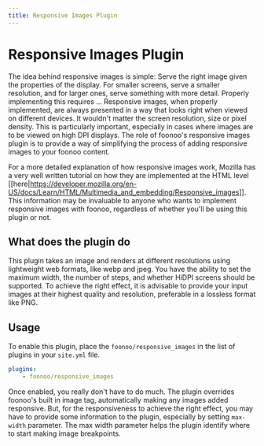 ```yaml
---
title: Responsive Images Plugin
---
```

# Responsive Images Plugin
The idea behind responsive images is simple: Serve the right image given the properties of the display. For smaller screens, serve a smaller resolution, and for larger ones, serve something with more detail. Properly implementing this requires ... Responsive images, when properly implemented, are always presented in a way that looks right when viewed on different devices. It wouldn't matter the screen resolution, size or pixel density. This is particularly important, especially in cases where images are to be viewed on high DPI displays. The role of foonoo's responsive images plugin is to provide a way of simplifying the process of adding responsive images to your foonoo content.  

For a more detailed explanation of how responsive images work, Mozilla has a very well written tutorial on how they are implemented at the HTML level [[here|https://developer.mozilla.org/en-US/docs/Learn/HTML/Multimedia_and_embedding/Responsive_images]]. This information may be invaluable to anyone who wants to implement responsive images with foonoo, regardless of whether you'll be using this plugin or not.


## What does the plugin do
This plugin takes an image and renders at different resolutions using lightweight web formats, like webp and jpeg. You have the ability to set the maximum width, the number of steps, and whether HiDPI screens should be supported. To achieve the right effect, it is advisable to provide your input images at their highest quality and resolution, preferable in a lossless format like PNG.

## Usage
To enable this plugin, place the `foonoo/responsive_images` in the list of plugins in your `site.yml` file.

```yml
plugins:
    - foonoo/responsive_images
```

Once enabled, you really don't have to do much. The plugin overrides foonoo's built in image tag, automatically making any images added responsive. But, for the responsiveness to achieve the right effect, you may have to provide some information to the plugin, especially by setting `max-width` parameter. The max width parameter helps the plugin identify where to start making image breakpoints.


